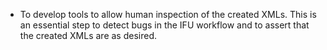 - To develop tools to allow human inspection of the created XMLs. This is an
  essential step to detect bugs in the IFU workflow and to assert that the
  created XMLs are as desired.

